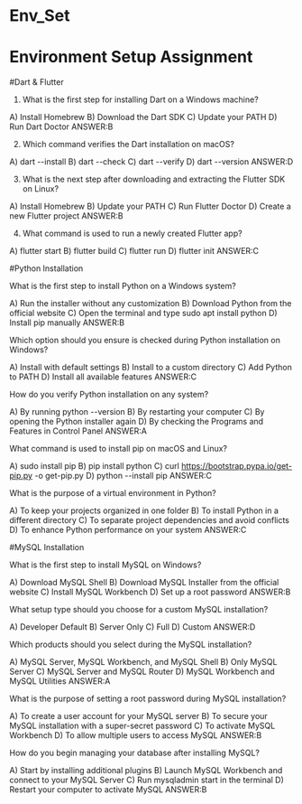 # Env_Set

# Environment Setup Assignment

#Dart & Flutter

1. What is the first step for installing Dart on a Windows machine?

A) Install Homebrew
B) Download the Dart SDK
C) Update your PATH
D) Run Dart Doctor
ANSWER:B

2. Which command verifies the Dart installation on macOS?

A) dart --install
B) dart --check
C) dart --verify
D) dart --version
ANSWER:D

3. What is the next step after downloading and extracting the Flutter SDK on Linux?

A) Install Homebrew
B) Update your PATH
C) Run Flutter Doctor
D) Create a new Flutter project
ANSWER:B

4. What command is used to run a newly created Flutter app?

A) flutter start
B) flutter build
C) flutter run
D) flutter init
ANSWER:C

#Python Installation

What is the first step to install Python on a Windows system?

A) Run the installer without any customization
B) Download Python from the official website
C) Open the terminal and type sudo apt install python
D) Install pip manually
ANSWER:B

Which option should you ensure is checked during Python installation on Windows?

A) Install with default settings
B) Install to a custom directory
C) Add Python to PATH
D) Install all available features
ANSWER:C

How do you verify Python installation on any system?

A) By running python --version
B) By restarting your computer
C) By opening the Python installer again
D) By checking the Programs and Features in Control Panel
ANSWER:A

What command is used to install pip on macOS and Linux?

A) sudo install pip
B) pip install python
C) curl https://bootstrap.pypa.io/get-pip.py -o get-pip.py
D) python --install pip
ANSWER:C

What is the purpose of a virtual environment in Python?

A) To keep your projects organized in one folder
B) To install Python in a different directory
C) To separate project dependencies and avoid conflicts
D) To enhance Python performance on your system
ANSWER:C

#MySQL Installation

What is the first step to install MySQL on Windows?

A) Download MySQL Shell
B) Download MySQL Installer from the official website
C) Install MySQL Workbench
D) Set up a root password
ANSWER:B

What setup type should you choose for a custom MySQL installation?

A) Developer Default
B) Server Only
C) Full
D) Custom
ANSWER:D

Which products should you select during the MySQL installation?

A) MySQL Server, MySQL Workbench, and MySQL Shell
B) Only MySQL Server
C) MySQL Server and MySQL Router
D) MySQL Workbench and MySQL Utilities
ANSWER:A

What is the purpose of setting a root password during MySQL installation?

A) To create a user account for your MySQL server
B) To secure your MySQL installation with a super-secret password
C) To activate MySQL Workbench
D) To allow multiple users to access MySQL
ANSWER:B

How do you begin managing your database after installing MySQL?

A) Start by installing additional plugins
B) Launch MySQL Workbench and connect to your MySQL Server
C) Run mysqladmin start in the terminal
D) Restart your computer to activate MySQL
ANSWER:B
